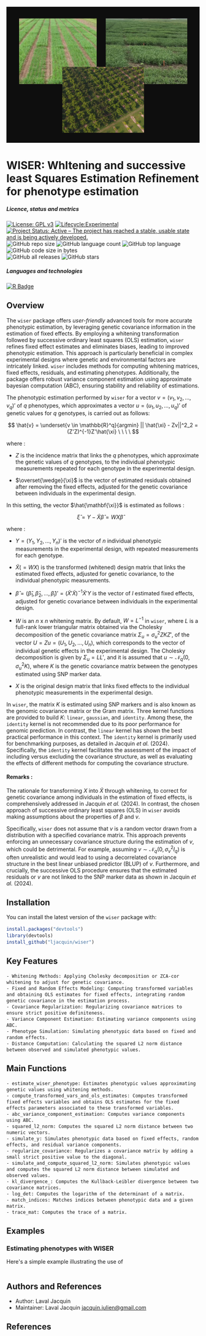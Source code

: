 [<img src="img/wiser.png"/>]()

# WISER: WhItening and successive least Squares Estimation Refinement for phenotype estimation

##### Licence, status and metrics
[![License: GPL v3](https://img.shields.io/badge/License-GPLv3-blue.svg)](https://www.gnu.org/licenses/gpl-3.0)
[![Lifecycle:Experimental](https://img.shields.io/badge/Lifecycle-Experimental-339999)]()
[![Project Status: Active – The project has reached a stable, usable state and is being actively developed.](https://www.repostatus.org/badges/latest/active.svg)](https://www.repostatus.org/#active)
![GitHub repo size](https://img.shields.io/github/repo-size/ljacquin/wiser)
![GitHub language count](https://img.shields.io/github/languages/count/ljacquin/wiser)
![GitHub top language](https://img.shields.io/github/languages/top/ljacquin/wiser)
![GitHub code size in bytes](https://img.shields.io/github/languages/code-size/ljacquin/wiser)  
![GitHub all releases](https://img.shields.io/github/downloads/ljacquin/wiser/total)
![GitHub stars](https://img.shields.io/github/stars/ljacquin/wiser)  

##### Languages and technologies
[![R Badge](https://img.shields.io/badge/R-276DC3?style=for-the-badge&logo=r&logoColor=white)](https://www.r-project.org/)

## Overview

The ```wiser``` package offers *user-friendly* advanced tools for more accurate phenotypic estimation, by leveraging genetic covariance information in the estimation of fixed effects. By employing a whitening transformation followed by successive ordinary least squares (OLS) estimation, ```wiser``` refines fixed effect estimates and eliminates biases, leading to improved phenotypic estimation. This approach is particularly beneficial in complex experimental designs where genetic and environmental factors are intricately linked. ```wiser``` includes methods for computing whitening matrices, fixed effects, residuals, and estimating phenotypes. Additionally, the package offers robust variance component estimation using approximate bayesian computation (ABC), ensuring stability and reliability of estimations. 

The phenotypic estimation performed by `wiser` for a vector $v = (v_1, v_2, \ldots, v_q)'$ of $q$ phenotypes, which approximates a vector $u = (u_1, u_2, \ldots, u_q)'$ of genetic values for $q$ genotypes, is carried out as follows:

$$
\hat{v} = \underset{v \in \mathbb{R}^q}{argmin} || \hat{\xi} - Zv||^2_2 = (Z'Z)^{-1}Z'\hat{\xi} \ \ \ \
$$ 

where :

* $Z$ is the incidence matrix that links the $q$ phenotypes, which approximate the genetic values of $q$ genotypes, to the individual phenotypic measurements repeated for each genotype in the experimental design.

* $\overset{\wedge}{\xi}$ is the vector of estimated residuals obtained after removing the fixed effects, adjusted for the genetic covariance between individuals in the experimental design.

In this setting, the vector $\hat{\mathbf{\xi}}$ is estimated as follows :

$$
\hat{\xi} = Y - \tilde{X}\hat{\beta} = WX\hat{\beta} \ \ \ \
$$ 

where :

* $Y = (Y_1,Y_2, \dots, Y_n)'$ is the vector of $n$ individual phenotypic measurements in the experimental design, with repeated measurements for each genotype.

* $\tilde{X} (= WX)$ is the transformed (whitened) design matrix that links the estimated fixed effects, adjusted for genetic covariance, to the individual phenotypic measurements.

* $\hat{\beta} = (\hat{\beta}_1, \hat{\beta}_2, \ldots ,\hat{\beta}_l)' = (\tilde{X}'\tilde{X})^{-1}\tilde{X}'Y$ is the vector of $l$ estimated fixed effects, adjusted for genetic covariance between individuals in the experimental design.

* $W$ is an $n$ x $n$ whitening matrix. By default, $W = L^{-1}$ in ```wiser```, where $L$ is a full-rank lower triangular matrix obtained via the Cholesky decomposition of the genetic covariance matrix $\Sigma_u = \sigma^2_uZKZ'$, of the vector $U = Zu = (U_1,U_2, \ldots, U_n)$, which corresponds to the vector of individual genetic effects in the experimental design. The Cholesky decomposition is given by $\Sigma_u = LL'$, and it is assumed that $u \sim \mathcal{N}_q(0,\sigma^2_uK)$, where $K$ is the genetic covariance matrix between the genotypes estimated using SNP marker data.

* $X$ is the original design matrix that links fixed effects to the individual phenotypic measurements in the experimental design.

In ```wiser```, the matrix $K$ is estimated using SNP markers and is also known as the genomic covariance matrix or the Gram matrix. Three kernel functions are provided to build $K$: ```linear```, ```gaussian```, and ```identity```. Among these, the `identity` kernel is not recommended due to its poor performance for genomic prediction. In contrast, the `linear` kernel has shown the best practical performance in this context. The `identity` kernel is primarily used for benchmarking purposes, as detailed in Jacquin $\textit{et al.}$ (2024). Specifically, the `identity` kernel facilitates the assessment of the impact of including versus excluding the covariance structure, as well as evaluating the effects of different methods for computing the covariance structure.

#### Remarks :

The rationale for transforming $X$ into $\tilde{X}$ through whitening, to correct for genetic covariance among individuals in the estimation of fixed effects, is comprehensively addressed in Jacquin $\textit{et al.}$ (2024). In contrast, the chosen approach of successive ordinary least squares (OLS) in ```wiser``` avoids making assumptions about the properties of $\beta$ and $v$.

Specifically, ```wiser``` does not assume that $v$ is a random vector drawn from a distribution with a specified covariance matrix. This approach prevents enforcing an unnecessary covariance structure during the estimation of $v$, which could be detrimental. For example, assuming $v \sim \mathcal{N}_q(0,\sigma^2_vI_q)$ is often unrealistic and would lead to using a decorrelated covariance structure in the best linear unbiased predictor (BLUP) of $v$. Furthermore, and crucially, the successive OLS procedure ensures that the estimated residuals or $v$ are not linked to the SNP marker data as shown in Jacquin $\textit{et al.}$ (2024).

## Installation

You can install the latest version of the ```wiser``` package with:

```R
install.packages("devtools")
library(devtools)
install_github("ljacquin/wiser")
```

## Key Features

    - Whitening Methods: Applying Cholesky decomposition or ZCA-cor whitening to adjust for genetic covariance.
    - Fixed and Random Effects Modeling: Computing transformed variables and obtaining OLS estimates for fixed effects, integrating random genetic covariance in the estimation process.
    - Covariance Regularization: Regularizing covariance matrices to ensure strict positive definiteness.
    - Variance Component Estimation: Estimating variance components using ABC.
    - Phenotype Simulation: Simulating phenotypic data based on fixed and random effects.
    - Distance Computation: Calculating the squared L2 norm distance between observed and simulated phenotypic values.


## Main Functions

    - estimate_wiser_phenotype: Estimates phenotypic values approximating genetic values using whitening methods.
    - compute_transformed_vars_and_ols_estimates: Computes transformed fixed effects variables and obtains OLS estimates for the fixed effects parameters associated to these transformed variables.
    - abc_variance_component_estimation: Computes variance components using ABC.
    - squared_l2_norm: Computes the squared L2 norm distance between two numeric vectors.
    - simulate_y: Simulates phenotypic data based on fixed effects, random effects, and residual variance components.
    - regularize_covariance: Regularizes a covariance matrix by adding a small strict positive value to the diagonal.
    - simulate_and_compute_squared_l2_norm: Simulates phenotypic values and computes the squared L2 norm distance between simulated and observed values.
    - kl_divergence_: Computes the Kullback-Leibler divergence between two covariance matrices.
    - log_det: Computes the logarithm of the determinant of a matrix.
    - match_indices: Matches indices between phenotypic data and a given matrix.
    - trace_mat: Computes the trace of a matrix.

## Examples

### Estimating phenotypes with WISER

Here's a simple example illustrating the use of  

```R
```

## Authors and References

* Author: Laval Jacquin
* Maintainer: Laval Jacquin jacquin.julien@gmail.com

## References


